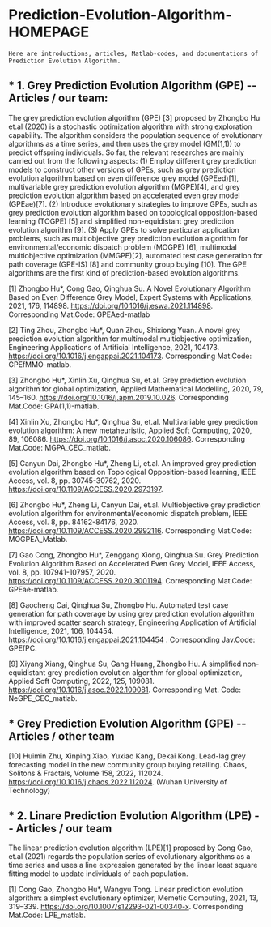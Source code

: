 # Prediction-Evolution-Algorithm-HOMEPAGE 

``Here are introductions, articles, Matlab-codes, and documentations of Prediction Evolution Algorithm.``

## * 1. Grey Prediction Evolution Algorithm (GPE) -- Articles / our team:

The grey prediction evolution algorithm (GPE) [3] proposed by Zhongbo Hu et.al (2020) is a stochastic optimization algorithm with strong exploration capability. The algorithm considers the population sequence of evolutionary algorithms as a time series, and then uses the grey model (GM(1,1)) to predict offspring individuals. So far, the relevant researches are mainly carried out from the following aspects: (1) Employ different grey prediction models to construct other versions of GPEs, such as grey prediction evolution algorithm based on even difference grey model (GPEed)[1], multivariable grey prediction evolution algorithm (MGPE)[4], and grey prediction evolution algorithm based on accelerated even grey model (GPEae)[7]. (2) Introduce evolutionary strategies to improve GPEs, such as grey prediction evolution algorithm based on topological opposition-based learning (TOGPE) [5] and simplified non-equidistant grey prediction evolution algorithm [9]. (3) Apply GPEs to solve particular application problems, such as multiobjective grey prediction evolution algorithm for environmental/economic dispatch problem (MOGPE) [6],  multimodal multiobjective optimization (MMGPE)[2], automated test case generation for path coverage (GPE-IS) [8] and community group buying [10]. The GPE algorithms are the first kind of prediction-based evolution algorithms.

[1]	Zhongbo Hu*, Cong Gao, Qinghua Su. A Novel Evolutionary Algorithm Based on Even Difference Grey Model, Expert Systems with Applications, 2021, 176, 114898.
https://doi.org/10.1016/j.eswa.2021.114898. Corresponding Mat.Code: GPEAed-matlab

[2] Ting Zhou, Zhongbo Hu*, Quan Zhou, Shixiong Yuan. A novel grey prediction evolution algorithm for multimodal multiobjective optimization, Engineering Applications of Artificial Intelligence, 2021, 104173. https://doi.org/10.1016/j.engappai.2021.104173. Corresponding Mat.Code: GPEfMMO-matlab.

[3] Zhongbo Hu*, Xinlin Xu, Qinghua Su, et.al. Grey prediction evolution algorithm for global optimization, Applied Mathematical Modelling, 2020, 79, 145–160. https://doi.org/10.1016/j.apm.2019.10.026. Corresponding Mat.Code: GPA(1,1)-matlab.

[4] Xinlin Xu, Zhongbo Hu*, Qinghua Su, et.al. Multivariable grey prediction evolution algorithm: A new metaheuristic, Applied Soft Computing, 2020, 89, 106086. https://doi.org/10.1016/j.asoc.2020.106086. Corresponding Mat.Code: MGPA_CEC_matlab.

[5] Canyun Dai, Zhongbo Hu*, Zheng Li, et.al. An improved grey prediction evolution algorithm based on Topological Opposition-based learning, IEEE Access, vol. 8, pp. 30745-30762, 2020. https://doi.org/10.1109/ACCESS.2020.2973197.

[6] Zhongbo Hu*, Zheng Li, Canyun Dai, et.al. Multiobjective grey prediction evolution algorithm for environmental/economic dispatch problem, IEEE Access, vol. 8, pp. 84162-84176, 2020. https://doi.org/10.1109/ACCESS.2020.2992116. Corresponding Mat.Code: MOGPEA_Matlab.

[7] Gao Cong, Zhongbo Hu*, Zenggang Xiong, Qinghua Su. Grey Prediction Evolution Algorithm Based on Accelerated Even Grey Model, IEEE Access, vol. 8, pp. 107941-107957, 2020.  https://doi.org/10.1109/ACCESS.2020.3001194. Corresponding Mat.Code: GPEae-matlab. 

[8] Gaocheng Cai, Qinghua Su, Zhongbo Hu. Automated test case generation for path coverage by using grey prediction evolution algorithm with improved scatter search strategy, Engineering Application of Artificial Intelligence, 2021, 106, 104454. https://doi.org/10.1016/j.engappai.2021.104454 . Corresponding Jav.Code: GPEfPC.

[9] Xiyang Xiang, Qinghua Su, Gang Huang, Zhongbo Hu. A simplified non-equidistant grey prediction evolution algorithm for global optimization, Applied Soft Computing, 2022, 125, 109081. https://doi.org/10.1016/j.asoc.2022.109081. Corresponding Mat. Code: NeGPE_CEC_matlab.

## * Grey Prediction Evolution Algorithm (GPE) -- Articles / other team 
[10] Huimin Zhu, Xinping Xiao, Yuxiao Kang, Dekai Kong. Lead-lag grey forecasting model in the new community group buying retailing. Chaos, Solitons & Fractals, Volume 158, 2022, 112024. https://doi.org/10.1016/j.chaos.2022.112024.  (Wuhan University of Technology)

## * 2. Linare Prediction Evolution Algorithm (LPE) -- Articles / our team

The linear prediction evolution algorithm (LPE)[1] proposed by Cong Gao, et.al (2021) regards the population series of evolutionary algorithms as a time series and uses a line expression generated by the linear least square fitting model to update individuals of each population. 

[1] Cong Gao, Zhongbo Hu*, Wangyu Tong. Linear prediction evolution algorithm: a simplest evolutionary optimizer, Memetic Computing, 2021, 13, 319–339.
https://doi.org/10.1007/s12293-021-00340-x. Corresponding Mat.Code: LPE_matlab.

